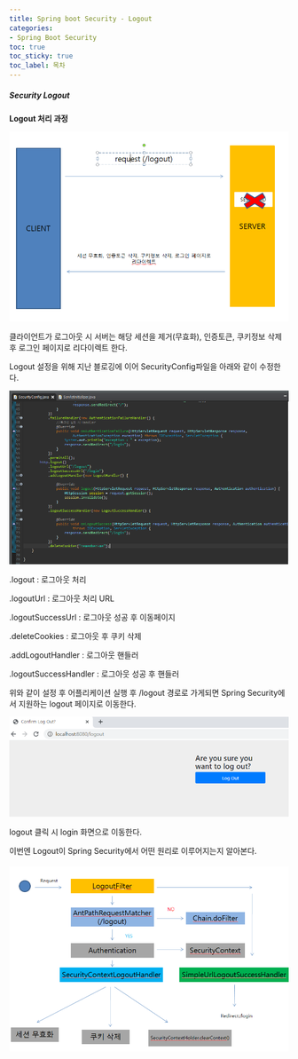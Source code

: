 ```yaml
---
title: Spring boot Security - Logout
categories:
- Spring Boot Security
toc: true
toc_sticky: true
toc_label: 목차
---
```


##### Security Logout



**Logout 처리 과정**

![image-20210117183851502](../../assets/images/2021-01-17-spring-boot-security/image-20210117183851502.png)

클라이언트가 로그아웃 시 서버는 해당 세션을 제거(무효화), 인증토큰, 쿠키정보 삭제 후 로그인 페이지로 리다이렉트 한다.



Logout 설정을 위해 지난 블로깅에 이어 SecurityConfig파일을 아래와 같이 수정한다.

![image-20210117190643514](../../assets/images/2021-01-17-spring-boot-security/image-20210117190643514.png)

.logout : 로그아웃 처리

.logoutUrl : 로그아웃 처리 URL

.logoutSuccessUrl : 로그아웃 성공 후 이동페이지

.deleteCookies : 로그아웃 후 쿠키 삭제

.addLogoutHandler : 로그아웃 핸들러

.logoutSuccessHandler : 로그아웃 성공 후 핸들러

 

위와 같이 설정 후 어플리케이션 실행 후 /logout 경로로 가게되면 Spring Security에서 지원하는 logout 페이지로 이동한다.

![image-20210117190755032](../../assets/images/2021-01-17-spring-boot-security/image-20210117190755032.png)

logout 클릭 시 login 화면으로 이동한다.



이번엔 Logout이 Spring Security에서 어떤 원리로 이루어지는지 알아본다.

##### ![image-20210117191846212](../../assets/images/2021-01-17-spring-boot-security/image-20210117191846212.png)